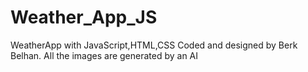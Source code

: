 # Weather_App_JS
WeatherApp with JavaScript,HTML,CSS
Coded and designed by Berk Belhan.
All the images are generated by an AI

